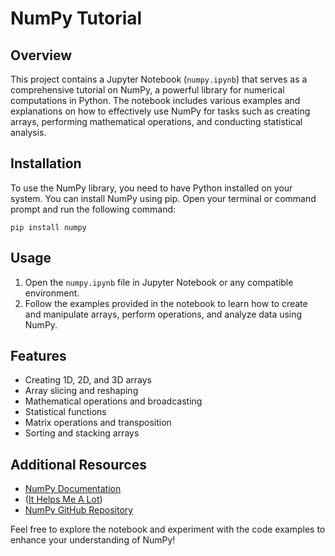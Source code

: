 # NumPy Tutorial

## Overview
This project contains a Jupyter Notebook (`numpy.ipynb`) that serves as a comprehensive tutorial on NumPy, a powerful library for numerical computations in Python. The notebook includes various examples and explanations on how to effectively use NumPy for tasks such as creating arrays, performing mathematical operations, and conducting statistical analysis.

## Installation
To use the NumPy library, you need to have Python installed on your system. You can install NumPy using pip. Open your terminal or command prompt and run the following command:

```
pip install numpy
```

## Usage
1. Open the `numpy.ipynb` file in Jupyter Notebook or any compatible environment.
2. Follow the examples provided in the notebook to learn how to create and manipulate arrays, perform operations, and analyze data using NumPy.

## Features
- Creating 1D, 2D, and 3D arrays
- Array slicing and reshaping
- Mathematical operations and broadcasting
- Statistical functions
- Matrix operations and transposition
- Sorting and stacking arrays

## Additional Resources
- [NumPy Documentation](https://numpy.org/doc/stable/)
- ([It Helps Me A Lot](https://ncert.nic.in/textbook/pdf/keip106.pdf))
- [NumPy GitHub Repository](https://github.com/numpy/numpy)

Feel free to explore the notebook and experiment with the code examples to enhance your understanding of NumPy!